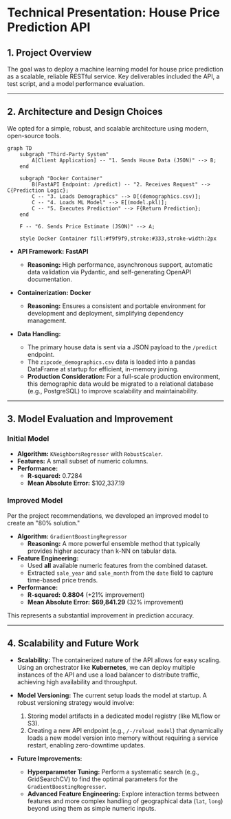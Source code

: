 # Technical Presentation: House Price Prediction API

## 1. Project Overview

The goal was to deploy a machine learning model for house price prediction as a scalable, reliable RESTful service. Key deliverables included the API, a test script, and a model performance evaluation.

---

## 2. Architecture and Design Choices

We opted for a simple, robust, and scalable architecture using modern, open-source tools.

```mermaid
graph TD
    subgraph "Third-Party System"
        A[Client Application] -- "1. Sends House Data (JSON)" --> B;
    end

    subgraph "Docker Container"
        B(FastAPI Endpoint: /predict) -- "2. Receives Request" --> C{Prediction Logic};
        C -- "3. Loads Demographics" --> D[(demographics.csv)];
        C -- "4. Loads ML Model" --> E[(model.pkl)];
        C -- "5. Executes Prediction" --> F{Return Prediction};
    end

    F -- "6. Sends Price Estimate (JSON)" --> A;

    style Docker Container fill:#f9f9f9,stroke:#333,stroke-width:2px
```

*   **API Framework:** **FastAPI**
    *   **Reasoning:** High performance, asynchronous support, automatic data validation via Pydantic, and self-generating OpenAPI documentation.

*   **Containerization:** **Docker**
    *   **Reasoning:** Ensures a consistent and portable environment for development and deployment, simplifying dependency management.

*   **Data Handling:**
    *   The primary house data is sent via a JSON payload to the `/predict` endpoint.
    *   The `zipcode_demographics.csv` data is loaded into a pandas DataFrame at startup for efficient, in-memory joining. 
    *   **Production Consideration:** For a full-scale production environment, this demographic data would be migrated to a relational database (e.g., PostgreSQL) to improve scalability and maintainability.

---

## 3. Model Evaluation and Improvement

### Initial Model

*   **Algorithm:** `KNeighborsRegressor` with `RobustScaler`.
*   **Features:** A small subset of numeric columns.
*   **Performance:**
    *   **R-squared:** 0.7284
    *   **Mean Absolute Error:** $102,337.19

### Improved Model

Per the project recommendations, we developed an improved model to create an "80% solution."

*   **Algorithm:** `GradientBoostingRegressor`
    *   **Reasoning:** A more powerful ensemble method that typically provides higher accuracy than k-NN on tabular data.
*   **Feature Engineering:**
    *   Used **all** available numeric features from the combined dataset.
    *   Extracted `sale_year` and `sale_month` from the `date` field to capture time-based price trends.
*   **Performance:**
    *   **R-squared:** **0.8804** (+21% improvement)
    *   **Mean Absolute Error:** **$69,841.29** (32% improvement)

This represents a substantial improvement in prediction accuracy.

---

## 4. Scalability and Future Work

*   **Scalability:** The containerized nature of the API allows for easy scaling. Using an orchestrator like **Kubernetes**, we can deploy multiple instances of the API and use a load balancer to distribute traffic, achieving high availability and throughput.

*   **Model Versioning:** The current setup loads the model at startup. A robust versioning strategy would involve:
    1.  Storing model artifacts in a dedicated model registry (like MLflow or S3).
    2.  Creating a new API endpoint (e.g., `/-/reload_model`) that dynamically loads a new model version into memory without requiring a service restart, enabling zero-downtime updates.

*   **Future Improvements:**
    *   **Hyperparameter Tuning:** Perform a systematic search (e.g., GridSearchCV) to find the optimal parameters for the `GradientBoostingRegressor`.
    *   **Advanced Feature Engineering:** Explore interaction terms between features and more complex handling of geographical data (`lat`, `long`) beyond using them as simple numeric inputs.
